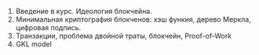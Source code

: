 
1. Введение в курс. Идеология блокчейна.
2. Минимальная криптография блокченов: хэш функия, дерево Меркла, цифровая подпись.
3. Транзакции, проблема двойной траты, блокчейн, Proof-of-Work
4. GKL model


